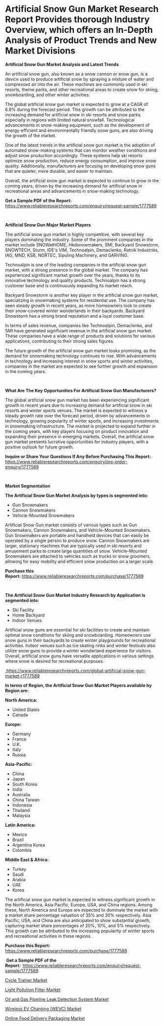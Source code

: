 <p><h1>Artificial Snow Gun Market Research Report Provides thorough Industry Overview, which offers an In-Depth Analysis of Product Trends and New Market Divisions</h1></p><p><strong>Artificial Snow Gun Market Analysis and Latest Trends</strong></p>
<p><p>An artificial snow gun, also known as a snow cannon or snow gun, is a device used to produce artificial snow by spraying a mixture of water and compressed air into the air. These machines are commonly used in ski resorts, theme parks, and other recreational areas to create snow for skiing, snowboarding, and other winter activities.</p><p>The global artificial snow gun market is expected to grow at a CAGR of 6.9% during the forecast period. This growth can be attributed to the increasing demand for artificial snow in ski resorts and snow parks, especially in regions with limited natural snowfall. Technological advancements in snow-making equipment, such as the development of energy-efficient and environmentally friendly snow guns, are also driving the growth of the market.</p><p>One of the latest trends in the artificial snow gun market is the adoption of automated snow-making systems that can monitor weather conditions and adjust snow production accordingly. These systems help ski resorts optimize snow production, reduce energy consumption, and improve snow quality. Additionally, manufacturers are focusing on developing snow guns that are quieter, more durable, and easier to maintain.</p><p>Overall, the artificial snow gun market is expected to continue to grow in the coming years, driven by the increasing demand for artificial snow in recreational areas and advancements in snow-making technology.</p></p>
<p><strong>Get a Sample PDF of the Report:&nbsp;</strong> <a href="https://www.reliableresearchreports.com/enquiry/request-sample/1777589">https://www.reliableresearchreports.com/enquiry/request-sample/1777589</a></p>
<p>&nbsp;</p>
<p><strong>Artificial Snow Gun Major Market Players</strong></p>
<p><p>The artificial snow gun market is highly competitive, with several key players dominating the industry. Some of the prominent companies in the market include SNOWatHOME, Hkdsnowmakers, SMI, Backyard Snowstorm, SNOWTECH, Sturm, IDE's VIM, Technoalpin, Demaclenko, Ratnik Industries, IAG, MND, KSB, NORTEC, Sipuling Machinery, and GARVING.</p><p>Technoalpin is one of the leading companies in the artificial snow gun market, with a strong presence in the global market. The company has experienced significant market growth over the years, thanks to its innovative technology and quality products. Technoalpin has a strong customer base and is continuously expanding its market reach.</p><p>Backyard Snowstorm is another key player in the artificial snow gun market, specializing in snowmaking systems for residential use. The company has seen steady growth in recent years, as more homeowners look to create their snow-covered winter wonderlands in their backyards. Backyard Snowstorm has a strong brand reputation and a loyal customer base.</p><p>In terms of sales revenue, companies like Technoalpin, Demaclenko, and SMI have generated significant revenue in the artificial snow gun market. These companies have a wide range of products and solutions for various applications, contributing to their strong sales figures.</p><p>The future growth of the artificial snow gun market looks promising, as the demand for snowmaking technology continues to rise. With advancements in technology and increasing interest in snow sports and winter activities, companies in the market are expected to see further growth and expansion in the coming years.</p></p>
<p>&nbsp;</p>
<p><strong>What Are The Key Opportunities For Artificial Snow Gun Manufacturers?</strong></p>
<p><p>The global artificial snow gun market has been experiencing significant growth in recent years due to increasing demand for artificial snow in ski resorts and winter sports venues. The market is expected to witness a steady growth rate over the forecast period, driven by advancements in technology, growing popularity of winter sports, and increasing investments in snowmaking infrastructure. The market is projected to expand further in the coming years, with key players focusing on product innovation and expanding their presence in emerging markets. Overall, the artificial snow gun market presents lucrative opportunities for industry players, with a positive outlook for future growth.</p></p>
<p><strong>Inquire or Share Your Questions If Any Before Purchasing This Report:</strong> <a href="https://www.reliableresearchreports.com/enquiry/pre-order-enquiry/1777589">https://www.reliableresearchreports.com/enquiry/pre-order-enquiry/1777589</a></p>
<p>&nbsp;</p>
<p><strong>Market Segmentation</strong></p>
<p><strong>The Artificial Snow Gun Market Analysis by types is segmented into:</strong></p>
<p><ul><li>Gun Snowmakers</li><li>Cannon Snowmakers</li><li>Vehicle-Mounted Snowmakers</li></ul></p>
<p><p>Artificial Snow Gun market consists of various types such as Gun Snowmakers, Cannon Snowmakers, and Vehicle-Mounted Snowmakers. Gun Snowmakers are portable and handheld devices that can easily be operated by a single person to produce snow. Cannon Snowmakers are larger, stationary machines that are typically used in ski resorts and amusement parks to create large quantities of snow. Vehicle-Mounted Snowmakers are attached to vehicles such as trucks or snow groomers, allowing for easy mobility and efficient snow production on a larger scale.</p></p>
<p><strong>Purchase this Report:&nbsp;</strong><a href="https://www.reliableresearchreports.com/purchase/1777589">https://www.reliableresearchreports.com/purchase/1777589</a></p>
<p>&nbsp;</p>
<p><strong>The Artificial Snow Gun Market Industry Research by Application is segmented into:</strong></p>
<p><ul><li>Ski Facility</li><li>Home Backyard</li><li>Indoor Venues</li></ul></p>
<p><p>Artificial snow guns are essential for ski facilities to create and maintain optimal snow conditions for skiing and snowboarding. Homeowners use snow guns in their backyards to create winter playgrounds for recreational activities. Indoor venues such as ice skating rinks and winter festivals also utilize snow guns to provide a winter wonderland experience for visitors. Overall, artificial snow guns have versatile applications in various settings where snow is desired for recreational purposes.</p></p>
<p><a href="https://www.reliableresearchreports.com/global-artificial-snow-gun-market-r1777589">&nbsp;https://www.reliableresearchreports.com/global-artificial-snow-gun-market-r1777589</a></p>
<p><strong>In terms of Region, the Artificial Snow Gun Market Players available by Region are:</strong></p>
<p>
    <p> <strong> North America: </strong>
        <ul>
            <li>United States</li>
            <li>Canada</li>
        </ul>
        </p> 
    <p> <strong> Europe: </strong>
        <ul>
            <li>Germany</li>
            <li>France</li>
            <li>U.K.</li>
            <li>Italy</li>
            <li>Russia</li>
        </ul>
        </p> 
    <p> <strong> Asia-Pacific: </strong>
        <ul>
            <li>China</li>
            <li>Japan</li>
            <li>South Korea</li>
            <li>India</li>
            <li>Australia</li>
            <li>China Taiwan</li>
            <li>Indonesia</li>
            <li>Thailand</li>
            <li>Malaysia</li>
        </ul>
        </p> 
    <p> <strong> Latin America: </strong>
        <ul>
            <li>Mexico</li>
            <li>Brazil</li>
            <li>Argentina Korea</li>
            <li>Colombia</li>
        </ul>
        </p> 
    <p> <strong> Middle East & Africa: </strong>
        <ul>
            <li>Turkey</li>
            <li>Saudi</li>
            <li>Arabia</li>
            <li>UAE</li>
            <li>Korea</li>
        </ul>
    </p>
    </p>
<p><p>The artificial snow gun market is expected to witness significant growth in the North America, Asia Pacific, Europe, USA, and China regions. Among these, North America and Europe are expected to dominate the market with a market share percentage valuation of 35% and 30% respectively. Asia Pacific, USA, and China are also anticipated to show substantial growth, capturing market share percentages of 20%, 10%, and 5% respectively. This growth can be attributed to the increasing popularity of winter sports and recreational activities in these regions.</p></p>
<p><strong>Purchase this Report: </strong><a href="https://www.reliableresearchreports.com/purchase/1777589">https://www.reliableresearchreports.com/purchase/1777589</a></p>
<p>&nbsp;<strong>Get a Sample PDF of the Report:&nbsp;&nbsp;</strong><a href="https://www.reliableresearchreports.com/enquiry/request-sample/1777589">https://www.reliableresearchreports.com/enquiry/request-sample/1777589</a></p>
<p><strong></strong></p>
<p><p><a href="https://medium.com/@sdonald04328/cycle-trainer-market-forecast-global-market-trends-and-analysis-from-2024-to-2031-covered-in-120-4569046cf2e0">Cycle Trainer Market</a></p><p><a href="https://medium.com/@hassen.nww/light-pollution-filter-market-size-is-growing-at-cagr-of-11-4-8e838a6d44b7">Light Pollution Filter Market</a></p><p><a href="https://github.com/AKSHATREPORTPRIME/Market-Research-Report-List-5/blob/main/oil-and-gas-pipeline-leak-detection-system-market.md">Oil and Gas Pipeline Leak Detection System Market</a></p><p><a href="https://github.com/indrystar/Market-Research-Report-List-4/blob/main/wireless-ev-charging-wevc-market.md">Wireless EV Charging (WEVC) Market</a></p><p><a href="https://medium.com/@joanne.alsop6545/online-food-delivery-packaging-market-trends-focusing-on-online-food-delivery-packaging-market-2ad09feaa7b6">Online Food Delivery Packaging Market</a></p></p>